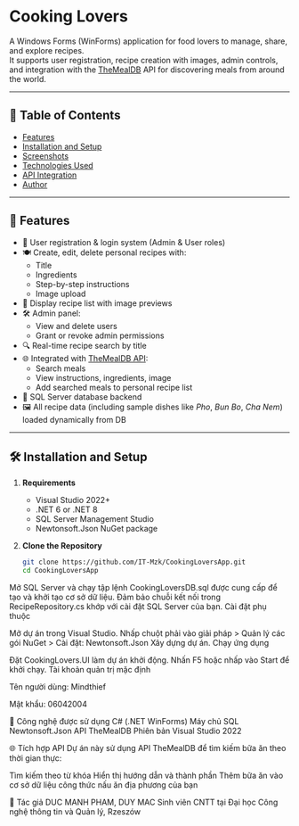 # Cooking Lovers

A Windows Forms (WinForms) application for food lovers to manage, share, and explore recipes.  
It supports user registration, recipe creation with images, admin controls, and integration with the [TheMealDB](https://www.themealdb.com/api.php) API for discovering meals from around the world.

---

## 📑 Table of Contents

- [Features](#features)  
- [Installation and Setup](#installation-and-setup)  
- [Screenshots](#screenshots)  
- [Technologies Used](#technologies-used)  
- [API Integration](#api-integration)  
- [Author](#author)

---

## 🌟 Features

- 👤 User registration & login system (Admin & User roles)
- 🍽️ Create, edit, delete personal recipes with:
  - Title
  - Ingredients
  - Step-by-step instructions
  - Image upload
- 📸 Display recipe list with image previews
- 🛠️ Admin panel:
  - View and delete users
  - Grant or revoke admin permissions
- 🔍 Real-time recipe search by title
- 🌐 Integrated with [TheMealDB API](https://www.themealdb.com/api.php):
  - Search meals
  - View instructions, ingredients, image
  - Add searched meals to personal recipe list
- 💾 SQL Server database backend
- 🖼️ All recipe data (including sample dishes like *Pho*, *Bun Bo*, *Cha Nem*) loaded dynamically from DB

---

## 🛠 Installation and Setup

1. **Requirements**
   - Visual Studio 2022+
   - .NET 6 or .NET 8
   - SQL Server Management Studio
   - Newtonsoft.Json NuGet package

2. **Clone the Repository**
   ```bash
   git clone https://github.com/IT-Mzk/CookingLoversApp.git
   cd CookingLoversApp


Mở SQL Server và chạy tập lệnh CookingLoversDB.sql được cung cấp để tạo và khởi tạo cơ sở dữ liệu.
Đảm bảo chuỗi kết nối trong RecipeRepository.cs khớp với cài đặt SQL Server của bạn.
Cài đặt phụ thuộc

Mở dự án trong Visual Studio.
Nhấp chuột phải vào giải pháp > Quản lý các gói NuGet > Cài đặt:
Newtonsoft.Json
Xây dựng dự án.
Chạy ứng dụng

Đặt CookingLovers.UI làm dự án khởi động.
Nhấn F5 hoặc nhấp vào Start để khởi chạy.
Tài khoản quản trị mặc định

Tên người dùng: Mindthief

Mật khẩu: 06042004


🧱 Công nghệ được sử dụng
C# (.NET WinForms)
Máy chủ SQL
Newtonsoft.Json
API TheMealDB
Phiên bản Visual Studio 2022

🌐 Tích hợp API
Dự án này sử dụng API TheMealDB để tìm kiếm bữa ăn theo thời gian thực:

Tìm kiếm theo từ khóa
Hiển thị hướng dẫn và thành phần
Thêm bữa ăn vào cơ sở dữ liệu công thức nấu ăn địa phương của bạn

👤 Tác giả
DUC MANH PHAM, DUY MAC
Sinh viên CNTT tại Đại học Công nghệ thông tin và Quản lý, Rzeszów



